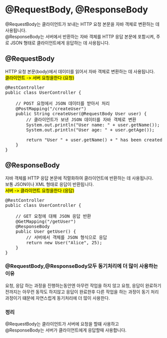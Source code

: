 # @RequestBody, @ResponseBody 

@RequestBody는 클라이언트가 보내는 HTTP 요청 본문을 자바 객체로 변환하는 데 사용됩니다.  
@ResponseBody는 서버에서 반환하는 자바 객체를 HTTP 응답 본문에 포함시켜, 주로 JSON 형태로 클라이언트에게 응답하는 데 사용됩니다.

## @RequestBody
HTTP 요청 본문(body)에서 데이터를 읽어서 자바 객체로 변환하는 데 사용됩니다.  
<mark>클라이언트 -> 서버 요청을한다 (요청)</mark>
<pre>
@RestController
public class UserController {

    // POST 요청에서 JSON 데이터를 받아서 처리
    @PostMapping("/createUser")
    public String createUser(@RequestBody User user) {
        // 클라이언트가 보낸 JSON 데이터를 자바 객체로 변환
        System.out.println("User name: " + user.getName());
        System.out.println("User age: " + user.getAge());

        return "User " + user.getName() + " has been created!";
    }
}
</pre>


## @ResponseBody
자바 객체를 HTTP 응답 본문에 직렬화하여 클라이언트에 반환하는 데 사용됩니다.  
보통 JSON이나 XML 형태로 응답이 반환됩니다.  
<mark>서버 -> 클라이언트 요청을한다 (응답)</mark>

<pre>
@RestController
public class UserController {

    // GET 요청에 대해 JSON 응답 반환
    @GetMapping("/getUser")
    @ResponseBody
    public User getUser() {
        // 서버에서 객체를 JSON 형식으로 응답
        return new User("Alice", 25);
    }
}</pre>


### @RequestBody,@ResponseBody모두 동기처리에 더 많이 사용하는 이유    
요청, 응답 하는 과정을 진행하는동안엔 아무런 작업을 하지 않고 요청, 응답이 완료하기 전까지는
아무런 동작도 하지않고 응답이 완료한후 다른 작업을 하는 과정이 동기 처리 과정이기 떄문에
자연스럽게 동기처리에 더 많이 사용한다.

### 정리 
@RequestBody는 클라이언트가 서버에 요청을 할떄 사용하고   
@ResponseBody는 서버가 클라이언트에게 응답할때 사용합니다.